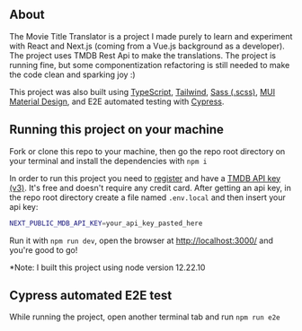 ## About
[comment]: <> (Add GIF showing usage)

The Movie Title Translator is a project I made purely to learn and experiment with React and Next.js (coming from a Vue.js background as a developer). The project uses TMDB Rest Api to make the translations. The project is running fine, but some componentization refactoring is still needed to make the code clean and sparking joy :)

This project was also built using [TypeScript](https://www.typescriptlang.org/), [Tailwind](https://tailwindcss.com/), [Sass (.scss)](https://sass-lang.com/), [MUI Material Design](https://mui.com/), and E2E automated testing with [Cypress](https://www.cypress.io/).
## Running this project on your machine
Fork or clone this repo to your machine, then go the repo root directory on your terminal and install the dependencies with ```npm i```

In order to run this project you need to [register](https://www.themoviedb.org/signup) and have a [TMDB API key (v3)](https://developers.themoviedb.org/3/getting-started/introduction). It's free and doesn't require any credit card. After getting an api key, in the repo root directory create a file named ```.env.local``` and then insert your api key:

```bash
NEXT_PUBLIC_MDB_API_KEY=your_api_key_pasted_here
```
Run it with ```npm run dev```, open the browser at [http://localhost:3000/](http://localhost:3000/) and you're good to go!

*Note: I built this project using node version 12.22.10

## Cypress automated E2E test

While running the project, open another terminal tab and run ```npm run e2e```
